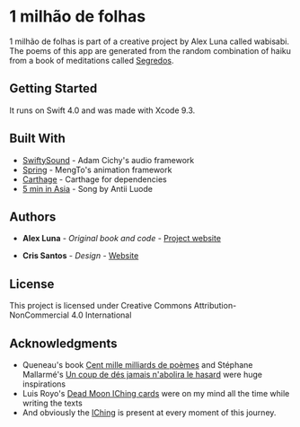 # 1 milhão de folhas

1 milhão de folhas is part of a creative project by Alex Luna called wabisabi. The poems of this app are generated from the random combination of haiku from a book of meditations called [Segredos](http://www.tarrask.com/portfolio/segredos).

## Getting Started

It runs on Swift 4.0 and was made with Xcode 9.3. 

## Built With

* [SwiftySound](https://github.com/adamcichy/SwiftySound) - Adam Cichy's audio framework
* [Spring](https://github.com/MengTo/Spring) - MengTo's animation framework
* [Carthage](https://github.com/Carthage/Carthage) - Carthage for dependencies
* [5 min in Asia](https://soundcloud.com/antti-luode) - Song by Antii Luode


## Authors

* **Alex Luna** - *Original book and code* - [Project website](http://www.tarrask.com/portfolio/segredos)

* **Cris Santos** - *Design* - [Website](http://www.cristinasantos.eu)

## License

This project is licensed under Creative Commons Attribution-NonCommercial 4.0 International 

## Acknowledgments

* Queneau's book [Cent mille milliards de poèmes](https://fr.wikipedia.org/wiki/Cent_mille_milliards_de_po%C3%A8mes) and Stéphane Mallarmé's   [Un coup de dés jamais n'abolira le hasard](https://fr.wikipedia.org/wiki/Un_coup_de_d%C3%A9s_jamais_n%27abolira_le_hasard) were huge inspirations
* Luis Royo's [Dead Moon IChing cards](https://www.amazon.com/Ching-Dead-Moon-Tarot-Cards/dp/B0034N7KY4) were on my mind all the time while writing the texts
* And obviously the [IChing](https://pt.wikipedia.org/wiki/I_Ching) is present at every moment of this journey.